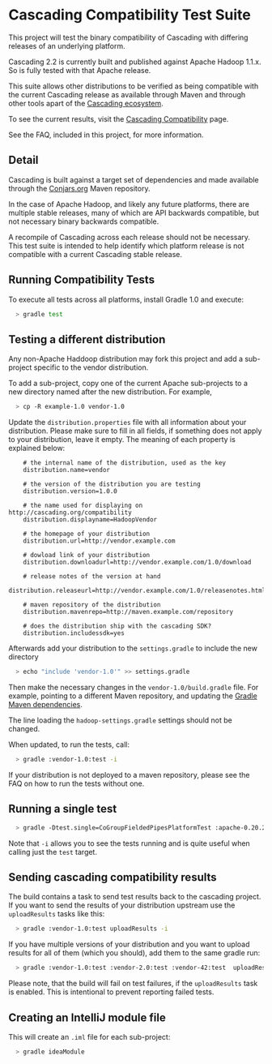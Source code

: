 # Cascading Compatibility Test Suite

This project will test the binary compatibility of Cascading with differing releases of an underlying platform.

Cascading 2.2 is currently built and published against Apache Hadoop 1.1.x. So is fully tested with that Apache release.

This suite allows other distributions to be verified as being compatible with the current Cascading release as available
through Maven and through other tools apart of the [Cascading ecosystem](http://www.cascading.org/extensions/).

To see the current results, visit the [Cascading Compatibility](http://cascading.org/support/compatibility/) page.

See the FAQ, included in this project, for more information.

## Detail

Cascading is built against a target set of dependencies and made available through the [Conjars.org](http://conjars.org/)
Maven repository.

In the case of Apache Hadoop, and likely any future platforms, there are multiple stable releases, many of which are
API backwards compatible, but not necessary binary backwards compatible.

A recompile of Cascading across each release should not be necessary. This test suite is intended to help
identify which platform release is not compatible with a current Cascading stable release.

## Running Compatibility Tests

To execute all tests across all platforms, install Gradle 1.0 and execute:

```bash
  > gradle test
```

## Testing a different distribution

Any non-Apache Haddoop distribution may fork this project and add a sub-project specific to the vendor distribution.

To add a sub-project, copy one of the current Apache sub-projects to a new directory named after the new
distribution. For example,

```bash
  > cp -R example-1.0 vendor-1.0
```

Update the `distribution.properties` file with all information about your
distribution. Please make sure to fill in all fields, if something does not
apply to your distribution, leave it empty. The meaning of each property is
explained below:

```
    # the internal name of the distribution, used as the key
    distribution.name=vendor

    # the version of the distribution you are testing
    distribution.version=1.0.0

    # the name used for displaying on http://cascading.org/compatibility
    distribution.displayname=HadoopVendor

    # the homepage of your distribution
    distribution.url=http://vendor.example.com

    # dowload link of your distribution
    distribution.downloadurl=http://vendor.example.com/1.0/download

    # release notes of the version at hand
    distribution.releaseurl=http://vendor.example.com/1.0/releasenotes.html

    # maven repository of the distribution
    distribution.mavenrepo=http://maven.example.com/repository

    # does the distribution ship with the cascading SDK?
    distribution.includessdk=yes
```


Afterwards add your distribution to the `settings.gradle` to include the new directory
```bash
  > echo "include 'vendor-1.0'" >> settings.gradle
```

Then make the necessary changes in the `vendor-1.0/build.gradle` file. For example, pointing to a different
Maven repository, and updating the [Gradle Maven dependencies](http://gradle.org/docs/current/userguide/artifact_dependencies_tutorial.html).

The line loading the `hadoop-settings.gradle` settings should not be changed.

When updated, to run the tests, call:

```bash
  > gradle :vendor-1.0:test -i
```

If your distribution is not deployed to a maven repository, please see the FAQ
on how to run the tests without one.

## Running a single test

```bash
  > gradle -Dtest.single=CoGroupFieldedPipesPlatformTest :apache-0.20.2:test -i
```

Note that `-i` allows you to see the tests running and is quite useful when calling just the `test` target.

## Sending cascading compatibility results

The build contains a task to send test results back to the cascading project. If
you want to send the results of your distribution upstream use the
`uploadResults` tasks like this:

```bash
  > gradle :vendor-1.0:test uploadResults -i
```

If you have multiple versions of your distribution and you want to upload
results for all of them (which you should), add them to the same gradle run:

```bash
  > gradle :vendor-1.0:test :vendor-2.0:test :vendor-42:test  uploadResults -i
```

Please note, that the build will fail on test failures, if the `uploadResults`
task is enabled. This is intentional to prevent reporting failed tests.

## Creating an IntelliJ module file

This will create an `.iml` file for each sub-project:

```bash
  > gradle ideaModule
```

